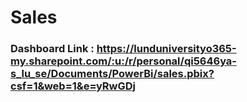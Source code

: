# Sales

### Dashboard Link : https://lunduniversityo365-my.sharepoint.com/:u:/r/personal/qi5646ya-s_lu_se/Documents/PowerBi/sales.pbix?csf=1&web=1&e=yRwGDj
